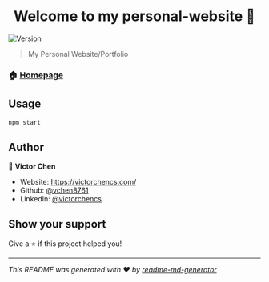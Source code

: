 <h1 align="center">Welcome to my personal-website 👋</h1>
<p>
  <img alt="Version" src="https://img.shields.io/badge/version-0.1.0-blue.svg?cacheSeconds=2592000" />
</p>

> My Personal Website/Portfolio

### 🏠 [Homepage](https://victorchencs.com)

## Usage

```sh
npm start
```

## Author

👤 **Victor Chen**

* Website: https://victorchencs.com/
* Github: [@vchen8761](https://github.com/vchen8761)
* LinkedIn: [@victorchencs](https://linkedin.com/in/victorchencs)

## Show your support

Give a ⭐️ if this project helped you!

***
_This README was generated with ❤️ by [readme-md-generator](https://github.com/kefranabg/readme-md-generator)_
